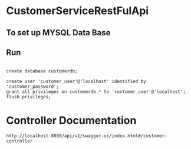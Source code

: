 ﻿# CustomerServiceRestFulApi

## To set up MYSQL Data Base
## Run 
```

create database customerdb;

create user 'customer_user'@'localhost' identified by 'customer_password';
grant all privileges on customerdb.* to 'customer_user'@'localhost';
flush privileges;
```

# Controller Documentation

```
http://localhost:8080/api/v1/swagger-ui/index.html#/customer-controller
```
